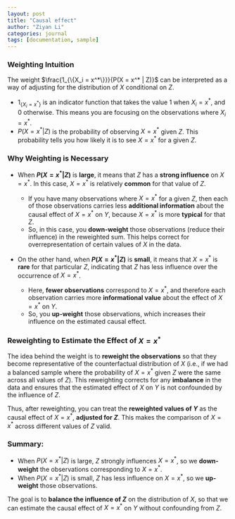 ```yaml
---
layout: post
title: "Causal effect"
author: "Ziyan Li"
categories: journal
tags: [documentation, sample]
---
```

### Weighting Intuition

The weight $\frac{1_{\{X_i = x^*\}}}{P(X = x^* | Z)}$ can be interpreted as a way of adjusting for the distribution of $X$ conditional on $Z$.

- $1_{\{X_i = x^*\}}$ is an indicator function that takes the value 1 when $X_i = x^*$, and 0 otherwise. This means you are focusing on the observations where $X_i = x^*$.
- $P(X = x^* | Z)$ is the probability of observing $X = x^*$ given $Z$. This probability tells you how likely it is to see $X = x^*$ for a given $Z$.

### Why Weighting is Necessary

- When **$P(X = x^* | Z)$** is **large**, it means that $Z$ has a **strong influence** on $X = x^*$. In this case, $X = x^*$ is relatively **common** for that value of $Z$. 
  - If you have many observations where $X = x^*$ for a given $Z$, then each of those observations carries less **additional information** about the causal effect of $X = x^*$ on $Y$, because $X = x^*$ is more **typical** for that $Z$.
  - So, in this case, you **down-weight** those observations (reduce their influence) in the reweighted sum. This helps correct for overrepresentation of certain values of $X$ in the data.
  
- On the other hand, when **$P(X = x^* | Z)$** is **small**, it means that $X = x^*$ is **rare** for that particular $Z$, indicating that $Z$ has less influence over the occurrence of $X = x^*$.
  - Here, **fewer observations** correspond to $X = x^*$, and therefore each observation carries more **informational value** about the effect of $X = x^*$ on $Y$. 
  - So, you **up-weight** those observations, which increases their influence on the estimated causal effect.

### Reweighting to Estimate the Effect of $X = x^*$

The idea behind the weight is to **reweight the observations** so that they become representative of the counterfactual distribution of $X$ (i.e., if we had a balanced sample where the probability of $X = x^*$ given $Z$ were the same across all values of $Z$). This reweighting corrects for any **imbalance** in the data and ensures that the estimated effect of $X$ on $Y$ is not confounded by the influence of $Z$.

Thus, after reweighting, you can treat the **reweighted values of $Y$** as the causal effect of $X = x^*$, **adjusted for $Z$**. This makes the comparison of $X = x^*$ across different values of $Z$ valid.

### Summary:
- When $P(X = x^* | Z)$ is large, $Z$ strongly influences $X = x^*$, so we **down-weight** the observations corresponding to $X = x^*$.
- When $P(X = x^* | Z)$ is small, $Z$ has less influence on $X = x^*$, so we **up-weight** those observations.

The goal is to **balance the influence of $Z$** on the distribution of $X$, so that we can estimate the causal effect of $X = x^*$ on $Y$ without confounding from $Z$.
